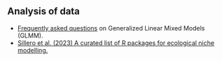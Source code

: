 Analysis of data
---

- [Frequently asked questions](https://bbolker.github.io/mixedmodels-misc/glmmFAQ.html) on Generalized Linear Mixed Models (GLMM).
- [Sillero et al. (2023) A curated list of R packages for ecological niche modelling.](https://doi.org/10.1016/j.ecolmodel.2022.110242)
